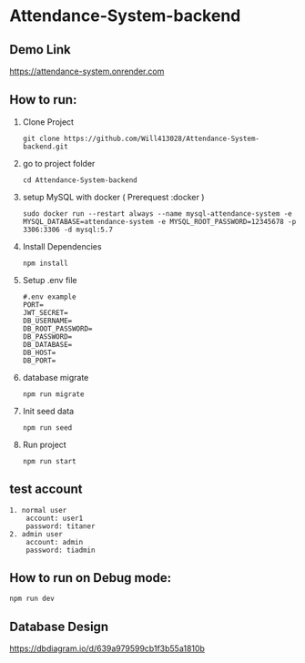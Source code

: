 # Attendance-System-backend

## Demo Link

https://attendance-system.onrender.com

## How to run:
    
1. Clone Project
    ```
    git clone https://github.com/Will413028/Attendance-System-backend.git
    ```
2. go to project folder
    ``` 
    cd Attendance-System-backend
    ```
    
3. setup MySQL with docker ( Prerequest :docker )
 
    ```
    sudo docker run --restart always --name mysql-attendance-system -e MYSQL_DATABASE=attendance-system -e MYSQL_ROOT_PASSWORD=12345678 -p 3306:3306 -d mysql:5.7
    ```
4. Install Dependencies
    ```
    npm install
    ```

5. Setup .env file
    
    ```
    #.env example
    PORT=
    JWT_SECRET=
    DB_USERNAME=
    DB_ROOT_PASSWORD=
    DB_PASSWORD=
    DB_DATABASE=
    DB_HOST=
    DB_PORT=
    ```
5. database migrate 
    ```
    npm run migrate
    ```
6.  Init seed data
    ```
    npm run seed
    ```     
7. Run project
    ``` 
    npm run start
    ```
## test account
    1. normal user
        account: user1
        password: titaner
    2. admin user
        account: admin
        password: tiadmin

## How to run on Debug mode:
    
    npm run dev

## Database Design
https://dbdiagram.io/d/639a979599cb1f3b55a1810b
